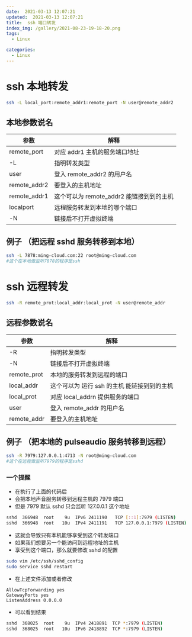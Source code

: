 ```yaml
---
date:  2021-03-13 12:07:21
updated:  2021-03-13 12:07:21
title:  ssh 端口转发
index_img: /gallery/2021-08-23-19-18-20.png
tags:
  - Linux

categories:
  - Linux
---
```


# ssh 本地转发

```bash
ssh -L local_port:remote_addr1:remote_port -N user@remote_addr2
```

## 本地参数说名

| 参数         | 解释                                     |
| ------------ | ---------------------------------------- |
| remote_port  | 对应 addr1 主机的服务端口地址            |
| -L           | 指明转发类型                             |
| user         | 登入 remote_addr2 的用户名               |
| remote_addr2 | 要登入的主机地址                         |
| remote_addr1 | 这个可以为 remote_addr2 能链接到到的主机 |
| localport    | 远程服务转发到本地的哪个端口             |
| -N           | 链接后不打开虚拟终端                     |

## 例子 （把远程 sshd 服务转移到本地）

```bash
ssh -L 7878:ming-cloud.com:22 root@ming-cloud.com
#这个在本地做监听7878的程序是ssh
```

# ssh 远程转发

```bash
ssh -R remote_prot:local_addr:local_prot -N user@remote_addr
```

## 远程参数说名

| 参数        | 解释                                        |
| ----------- | ------------------------------------------- |
| -R          | 指明转发类型                                |
| -N          | 链接后不打开虚拟终端                        |
| remote_prot | 本地的服务转发到远程的端口                  |
| local_addr  | 这个可以为 运行 ssh 的主机 能链接到到的主机 |
| local_prot  | 对应 local_addrn 提供服务的端口             |
| user        | 登入 remote_addr 的用户名                   |
| remote_addr | 要登入的主机地址                            |

## 例子 （把本地的 pulseaudio 服务转移到远程）

```bash
ssh -R 7979:127.0.0.1:4713 -N root@ming-cloud.com
#这个在远程做监听7979的程序是sshd
```

### 一个提醒

- 在执行了上面的代码后
- 会把本地声音服务转移到远程主机的 7979 端口
- 但是 7979 默认 sshd 只会监听 127.0.0.1 这个地址

```bash
sshd  366948  root    9u  IPv6 2411190   TCP [::1]:7979 (LISTEN)
sshd  366948  root   10u  IPv4 2411191   TCP 127.0.0.1:7979 (LISTEN)
```

- 这就会导致只有本机能够享受到这个转发端口
- 如果我们想要另一个能访问到远程地址的主机
- 享受到这个端口，那么就要修改 sshd 的配置

```bash
sudo vim /etc/ssh/sshd_config
sudo service sshd restart
```

- 在上述文件添加或者修改

```vim
AllowTcpForwarding yes
GatewayPorts yes
ListenAddress 0.0.0.0
```

- 可以看到结果

```bash
sshd  368025  root    9u  IPv4 2418891  TCP *:7979 (LISTEN)
sshd  368025  root   10u  IPv6 2418892  TCP *:7979 (LISTEN)
```
